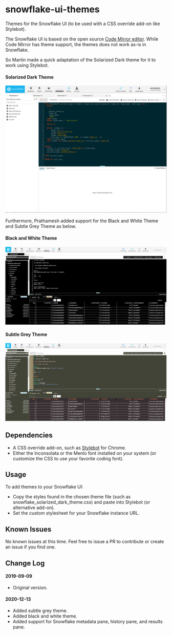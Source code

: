 # snowflake-ui-themes
Themes for the Snowflake UI (to be used with a CSS override add-on like Stylebot).

The Snowflake UI is based on the open source [Code Mirror editor](https://codemirror.net/). While Code Mirror has theme support, the themes does not work as-is in Snowflake.

So Martin made a quick adaptation of the Solarized Dark theme for it to work using Stylebot.

#### Solarized Dark Theme
![Screenshot](screenshot_sf_solarized_dark_theme.png "Screenshot")

Furthermore, Prathamesh added support for the Black and White Theme and Subtle Grey Theme as below.

#### Black and White Theme
![Screenshot](screenshot_sf_black_and_white_theme.png "Black and White Theme")

#### Subtle Grey Theme
![Screenshot](screenshot_sf_subtle_grey_theme.png "Subtle Grey Theme")

## Dependencies
- A CSS override add-on, such as [Stylebot](https://chrome.google.com/webstore/detail/stylebot/oiaejidbmkiecgbjeifoejpgmdaleoha?hl=en) for Chrome.
- Either the Inconsolata or the Menlo font installed on your system (or customize the CSS to use your favorite coding font).

## Usage
To add themes to your Snowflake UI:
- Copy the styles found in the chosen theme file (such as snowflake_solarized_dark_theme.css) and paste into Stylebot (or alternative add-on).
- Set the custom stylesheet for your Snowflake instance URL.

## Known Issues
No known issues at this time. Feel free to issue a PR to contribute or create an issue if you find one.

## Change Log
#### 2019-09-09
- Original version.

#### 2020-12-13
- Added subtle grey theme.
- Added black and white theme.
- Added support for Snowflake metadata pane, history pane, and results pane.
